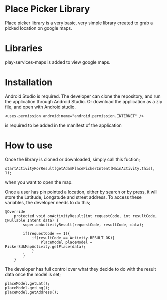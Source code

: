 # Place Picker Library

Place picker library is a very basic, very simple library created to grab a picked location on google maps.

# Libraries

play-services-maps is added to view google maps.

# Installation

Android Studio is required.
The developer can clone the repository, and run the application through Android Studio. Or download the application as a zip file, and open with Android studio.

`<uses-permission android:name="android.permission.INTERNET" />`

is required to be added in the manifest of the application

# How to use

Once the library is cloned or downloaded, simply call this fuction;

`startActivityForResult(getAdamPlacePickerIntent(MainActivity.this), 1);`

when you want to open the map. 

Once a user has pin pointed a location, either by search or by press, it will store the Latitude, Longatude and street address.
To access these variables, the developer needs to do this;

```
@Override
    protected void onActivityResult(int requestCode, int resultCode, @Nullable Intent data) {
        super.onActivityResult(requestCode, resultCode, data);

        if(requestCode == 1){
            if(resultCode == Activity.RESULT_OK){
                PlaceModel placeModel = PickerSdkMapActivity.getPlace(data);
            }
        }
    }
```

The developer has full control over what they decide to do with the result data once the model is set;

```
placeModel.getLat();
placeModel.getLng();
placeModel.getAddress();
```

